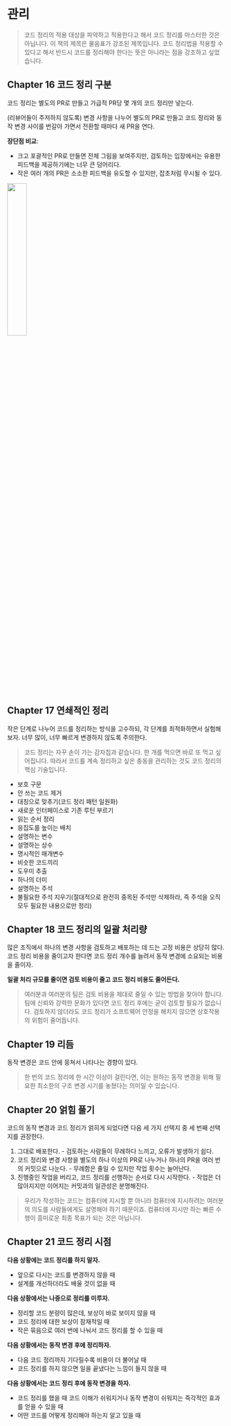 # 관리
> 코드 정리의 적용 대상을 파악하고 적용한다고 해서 코드 정리를 마스터한 것은 아닙니다. 이 책의 제목은 물음표가 강조된 제목입니다.
> 코드 정리법을 적용할 수 있다고 해서 반드시 코드를 정리해야 한다는 뜻은 아니라는 점을 강조하고 싶었습니다.

## Chapter 16 코드 정리 구분
코드 정리는 별도의 PR로 만들고 가급적 PR당 몇 개의 코드 정리만 넣는다.

(리뷰어들이 주저하지 않도록) 변경 사항을 나누어 별도의 PR로 만들고 코드 정리와 동작 변경 사이를 번갈아 가면서 전환할 때마다 새 PR을 연다.

**장단점 비교**:
- 크고 포괄적인 PR로 만들면 전체 그림을 보여주지만, 검토하는 입장에서는 유용한 피드백을 제공하기에는 너무 큰 덩어리다.
- 작은 여러 개의 PR은 소소한 피드백을 유도할 수 있지만, 잡초처럼 무시될 수 있다.

<img src="https://github.com/Coveong/reading-books-for-programmers/assets/32327475/5e808473-2f38-4108-a9ad-874eb988b401" width="30%" />


## Chapter 17 연쇄적인 정리
작은 단계로 나누어 코드를 정리하는 방식을 고수하되, 각 단계를 최적화하면서 실험해보자. 
너무 많이, 너무 빠르게 변경하지 않도록 주의한다.
> 코드 정리는 자꾸 손이 가는 감자칩과 같습니다. 한 개를 먹으면 바로 또 먹고 싶어집니다. 따라서 코드를 계속 정리하고 싶은 충동을 관리하는 것도 코드 정리의 핵심 기술입니다.

- 보호 구문
- 안 쓰는 코드 제거
- 대칭으로 맞추기(코드 정리 패턴 일원화)
- 새로운 인터페이스로 기존 루틴 부르기
- 읽는 순서 정리
- 응집도를 높이는 배치
- 설명하는 변수
- 설명하는 상수
- 명시적인 매개변수
- 비슷한 코드끼리
- 도우미 추출
- 하나의 더미
- 설명하는 주석
- 불필요한 주석 지우기(절대적으로 완전히 중목된 주석만 삭제하라, 즉 주석을 오직 모두 필요한 내용으로만 정리)

## Chapter 18 코드 정리의 일괄 처리량
많은 조직에서 하나의 변경 사항을 검토하고 배포하는 데 드는 고정 비용은 상당히 많다. 코드 정리 비용을 줄이고자 한다면 코드 정리 개수를 늘려서 동작 변경에 소요되는 비용을 줄이자.

**일괄 처리 규모를 줄이면 검토 비용이 줄고 코드 정리 비용도 줄어든다.**

> 여러분과 여러분의 팀은 검토 비용을 제대로 줄일 수 있는 방법을 찾아야 합니다.
> 팀에 신뢰와 강력한 문화가 있다면 코드 정리 후에는 굳이 검토할 필요가 없습니다.
> 검토하지 않더라도 코드 정리가 소프트웨어 안정을 해치지 않으면 상호작용의 위험이 줄어듭니다.

## Chapter 19 리듬
동작 변경은 코드 안에 뭉쳐서 나타나는 경향이 있다.

> 한 번의 코드 정리에 한 시간 이상이 걸린다면, 이는 원하는 동작 변경을 위해 필요한 최소한의 구조 변경 시기를 놓쳤다는 의미일 수 있습니다.

## Chapter 20 얽힘 풀기
코드의 동작 변경과 코드 정리가 얽히게 되었다면 다음 세 가지 선택지 중 세 번째 선택지를 권장한다.
1. 그대로 배포한다. - 검토하는 사람들이 무례하다 느끼고, 오류가 발생하기 쉽다.
2. 코드 정리와 변경 사항을 별도의 하나 이상의 PR로 나누거나 하나의 PR을 여러 번의 커밋으로 나눈다. - 무례함은 줄일 수 있지만 작업 횟수는 늘어난다.
3. 진행중인 작업을 버리고, 코드 정리를 선행하는 순서로 다시 시작한다. - 작업은 더 많아지지만 이어지는 커밋과의 일관성은 분명해진다.

> 우리가 작성하는 코드는 컴퓨터에 지시할 뿐 아니라 컴퓨터에 지시하려는 여러분의 의도를 사람들에게도 설명해야 하기 때문이죠.
> 컴퓨터에 지시만 하는 빠른 수행이 흥미로운 최종 목표가 되는 것은 아닙니다.

## Chapter 21 코드 정리 시점

**다음 상황에는 코드 정리를 하지 말자.**
- 앞으로 다시는 코드를 변경하지 않을 때
- 설계를 개선하더라도 배울 것이 없을 때

**다음 상황에서는 나중으로 정리를 미루자.**
- 정리할 코드 분량이 많은데, 보상이 바로 보이지 않을 때
- 코드 정리에 대한 보상이 잠재적일 때
- 작은 묶음으로 여러 번에 나눠서 코드 정리를 할 수 있을 때

**다음 상황에서는 동작 변경 후에 정리하자.**
- 다음 코드 정리까지 기다릴수록 비용이 더 불어날 때
- 코드 정리를 하지 않으면 일을 끝냈다는 느낌이 들지 않을 때

**다음 상황에서는 코드 정리 후에 동작 변경을 하자.**
- 코드 정리를 했을 때 코드 이해가 쉬워지거나 동작 변경이 쉬워지는 즉각적인 효과를 얻을 수 있을 때
- 어떤 코드를 어떻게 정리해야 하는지 알고 있을 때
